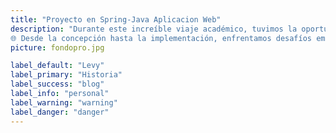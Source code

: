 ```yaml
---
title: "Proyecto en Spring-Java Aplicacion Web"
description: "Durante este increíble viaje académico, tuvimos la oportunidad de crear algo verdaderamente innovador y funcional.
🌐 Desde la concepción hasta la implementación, enfrentamos desafíos emocionantes y aprendimos valiosas lecciones en cada paso del camino. Este logro no solo es un reflejo de nuestro arduo trabajo, sino también de la colaboración y dedicación de un equipo excepcional."
picture: fondopro.jpg

label_default: "Levy" 
label_primary: "Historia"
label_success: "blog"
label_info: "personal"
label_warning: "warning"
label_danger: "danger"
---
```

